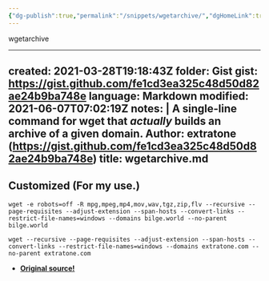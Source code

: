 ```yaml
---
{"dg-publish":true,"permalink":"/snippets/wgetarchive/","dgHomeLink":true,"dgPassFrontmatter":false}
---
```


wgetarchive

---
created: 2021-03-28T19:18:43Z
folder: Gist
gist: https://gist.github.com/fe1cd3ea325c48d50d82ae24b9ba748e
language: Markdown
modified: 2021-06-07T07:02:19Z
notes: |
    A single-line command for wget that *actually* builds an archive of a given domain. 
    Author: extratone (https://gist.github.com/fe1cd3ea325c48d50d82ae24b9ba748e)
title: wgetarchive.md
---

## Customized (For my use.)

```
wget -e robots=off -R mpg,mpeg,mp4,mov,wav,tgz,zip,flv --recursive --page-requisites --adjust-extension --span-hosts --convert-links --restrict-file-names=windows --domains bilge.world --no-parent bilge.world
```

```
wget --recursive --page-requisites --adjust-extension --span-hosts --convert-links --restrict-file-names=windows --domains extratone.com --no-parent extratone.com
```

* [**Original source!**](https://gist.github.com/mikecrittenden/fe02c59fed1aeebd0a9697cf7e9f5c0c)